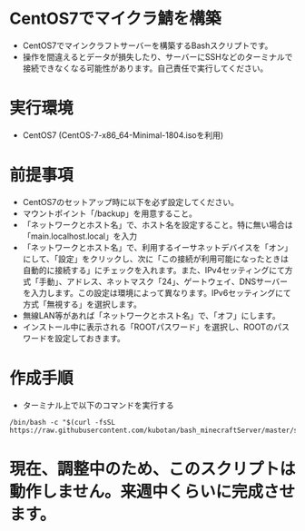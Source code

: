 # CentOS7でマイクラ鯖を構築
- CentOS7でマインクラフトサーバーを構築するBashスクリプトです。
- 操作を間違えるとデータが損失したり、サーバーにSSHなどのターミナルで接続できなくなる可能性があります。自己責任で実行してください。

# 実行環境
- CentOS7 (CentOS-7-x86_64-Minimal-1804.isoを利用)

# 前提事項
- CentOS7のセットアップ時に以下を必ず設定してください。
 - マウントポイント「/backup」を用意すること。
 - 「ネットワークとホスト名」で、ホスト名を設定すること。特に無い場合は「main.localhost.local」を入力
 - 「ネットワークとホスト名」で、利用するイーサネットデバイスを「オン」にして、「設定」をクリックし、次に「この接続が利用可能になったときは自動的に接続する」にチェックを入れます。また、IPv4セッティングにて方式「手動」、アドレス、ネットマスク「24」、ゲートウェイ、DNSサーバーを入力します。この設定は環境によって異なります。IPv6セッティングにて方式「無視する」を選択します。
 - 無線LAN等があれば「ネットワークとホスト名」で、「オフ」にします。
 - インストール中に表示される「ROOTパスワード」を選択し、ROOTのパスワードを設定しておきます。

# 作成手順
- ターミナル上で以下のコマンドを実行する
```
/bin/bash -c "$(curl -fsSL https://raw.githubusercontent.com/kubotan/bash_minecraftServer/master/setup)"
```
# 現在、調整中のため、このスクリプトは動作しません。来週中くらいに完成させます。
